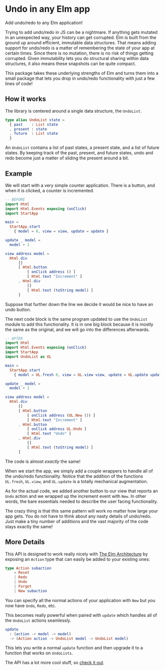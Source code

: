# Undo in any Elm app

Add undo/redo to any Elm application!

Trying to add undo/redo in JS can be a nightmare. If anything gets mutated in an unexpected way, your history can get corrupted. Elm is built from the ground up around efficient, immutable data structures. That means adding support for undo/redo is a matter of remembering the state of your app at certain times. Since there is no mutation, there is no risk of things getting corrupted. Given immutability lets you do structural sharing within data structures, it also means these snapshots can be quite compact.

This package takes these underlying strengths of Elm and turns them into a small package that lets you drop in undo/redo functionality with just a few lines of code!


## How it works

The library is centered around a single data structure, the `UndoList`.

```elm
type alias UndoList state =
  { past    : List state
  , present : state
  , future  : List state
  }
``````

An `UndoList` contains a list of past states, a present state, and a list of future states. By keeping track of the past, present, and future states, undo and redo become just a matter of sliding the present around a bit.


## Example

We will start with a very simple counter application. There is a button, and when it is clicked, a counter is incremented.

```elm
-- BEFORE
import Html
import Html.Events exposing (onClick)
import StartApp

main =
  StartApp.start
    { model = 0, view = view, update = update }

update _ model =
  model + 1

view address model =
  Html.div
      []
      [ Html.button
          [ onClick address () ]
          [ Html.text "Increment" ]
      , Html.div
          []
          [ Html.text (toString model) ]
      ]
```

Suppose that further down the line we decide it would be nice to have an undo button.

The next code block is the same program updated to use the `UndoList` module to add this functionality. It is in one big block because it is mostly the same as the original, and we will go into the differences afterwards.

```elm
-- AFTER
import Html
import Html.Events exposing (onClick)
import StartApp
import UndoList as UL

main =
  StartApp.start
    { model = UL.fresh 0, view = UL.view view, update = UL.update update }

update _ model =
  model + 1

view address model =
  Html.div
      []
      [ Html.button
          [ onClick address (UL.New ()) ]
          [ Html.text "Increment" ]
      , Html.button
          [ onClick address UL.Undo ]
          [ Html.text "Undo" ]
      , Html.div
          []
          [ Html.text (toString model) ]
      ]
```

The code is almost *exactly* the same!

When we start the app, we simply add a couple wrappers to handle all of the undo/redo functionality. Notice that the addition of the functions `UL.fresh`, `UL.view`, and `UL.update` is a totally mechanical augmentation.

As for the actual code, we added another button to our view that reports an `Undo` action and we wrapped up the increment event with `New`. In other words, the bare essentials needed to describe the user facing functionality.

The crazy thing is that this same pattern will work no matter how large your app gets. You do not have to think about any nasty details of undo/redo. Just make a tiny number of additions and the vast majority of the code stays exactly the same!


## More Details

This API is designed to work really nicely with [The Elm Architecture][arch] by exposing an `Action` type that can easily be added to your existing ones:

[arch]: https://github.com/evancz/elm-architecture-tutorial/

```elm
type Action subaction
    = Reset
    | Redo
    | Undo
    | Forget
    | New subaction
```

You can specify all the normal actions of your application with `New` but you now have `Undo`, `Redo`, etc.

This becomes really powerful when paired with `update` which handles all of the `UndoList` actions seamlessly.

```elm
update
  : (action -> model -> model)
  -> (Action action -> UndoList model -> UndoList model)
```

This lets you write a normal `update` function and then upgrade it to a function that works on `UndoLists`.

The API has a lot more cool stuff, so [check it out][docs].

[docs]: http://package.elm-lang.org/packages/TheSeamau5/elm-undo-redo/latest
